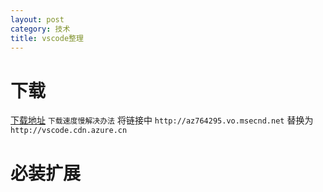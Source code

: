 ```yaml
---
layout: post
category: 技术
title: vscode整理
---
```

# 下载
[下载地址](https://code.visualstudio.com/Download)
`下载速度慢解决办法`
将链接中 `http://az764295.vo.msecnd.net` 替换为 `http://vscode.cdn.azure.cn`
# 必装扩展

